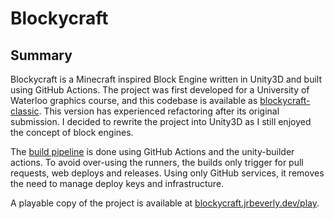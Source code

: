 # Blockycraft

## Summary

Blockycraft is a Minecraft inspired Block Engine written in Unity3D and built using GitHub Actions. The project was first developed for a University of Waterloo graphics course, and this codebase is available as [blockycraft-classic](./classic/). This version has experienced refactoring after its original submission. I decided to rewrite the project into Unity3D as I still enjoyed the concept of block engines.

The [build pipeline](./deployment/) is done using GitHub Actions and the unity-builder actions. To avoid over-using the runners, the builds only trigger for pull requests, web deploys and releases. Using only GitHub services, it removes the need to manage deploy keys and infrastructure.

A playable copy of the project is available at [blockycraft.jrbeverly.dev/play](https://blockycraft.jrbeverly.dev/play).
